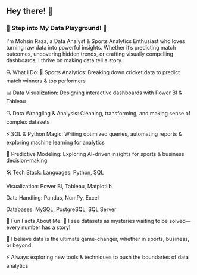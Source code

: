 ## **Hey there! 👋**

### ****🚀 Step into My Data Playground! 🎯****


I'm Mohsin Raza, a Data Analyst & Sports Analytics Enthusiast who loves turning raw data into powerful insights. Whether it’s predicting match outcomes, uncovering hidden trends, or crafting visually compelling dashboards, I thrive on making data tell a story.

🔍 What I Do:
🏏 Sports Analytics: Breaking down cricket data to predict match winners & top performers

📊 Data Visualization: Designing interactive dashboards with Power BI & Tableau

🔍 Data Wrangling & Analysis: Cleaning, transforming, and making sense of complex datasets

⚡ SQL & Python Magic: Writing optimized queries, automating reports & exploring machine learning for analytics

🤖 Predictive Modeling: Exploring AI-driven insights for sports & business decision-making

🛠 Tech Stack:
Languages: Python, SQL

Visualization: Power BI, Tableau, Matplotlib

Data Handling: Pandas, NumPy, Excel

Databases: MySQL, PostgreSQL, SQL Server

🚀 Fun Facts About Me:
🔎 I see datasets as mysteries waiting to be solved—every number has a story!

📖 I believe data is the ultimate game-changer, whether in sports, business, or beyond

⚡ Always exploring new tools & techniques to push the boundaries of data analytics
